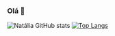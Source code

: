 ### Olá 👋
![Natália GitHub stats](https://github-readme-stats.vercel.app/api?username=httpnatalia&show_icons=true&theme=dracula)
[![Top Langs](https://github-readme-stats.vercel.app/api/top-langs/?username=httpnatalia&layout=compact)](https://github.com/httpnatalia/github-readme-stats)
